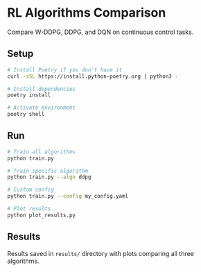 # RL Algorithms Comparison

Compare W-DDPG, DDPG, and DQN on continuous control tasks.

## Setup
```bash
# Install Poetry if you don't have it
curl -sSL https://install.python-poetry.org | python3 -

# Install dependencies
poetry install

# Activate environment
poetry shell
```

## Run
```bash
# Train all algorithms
python train.py

# Train specific algorithm
python train.py --algo ddpg

# Custom config
python train.py --config my_config.yaml

# Plot results
python plot_results.py
```

## Results

Results saved in `results/` directory with plots comparing all three algorithms.